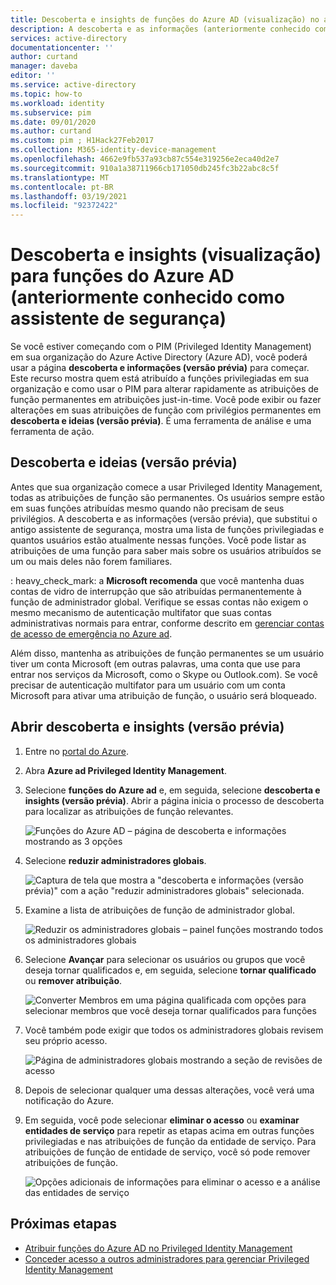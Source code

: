 ```yaml
---
title: Descoberta e insights de funções do Azure AD (visualização) no assistente de segurança do Privileged Identity Management anterior-Azure Active Directory
description: A descoberta e as informações (anteriormente conhecido como assistente de segurança) ajudam a converter atribuições de função do Azure AD permanentes em atribuições just-in-time com Privileged Identity Management.
services: active-directory
documentationcenter: ''
author: curtand
manager: daveba
editor: ''
ms.service: active-directory
ms.topic: how-to
ms.workload: identity
ms.subservice: pim
ms.date: 09/01/2020
ms.author: curtand
ms.custom: pim ; H1Hack27Feb2017
ms.collection: M365-identity-device-management
ms.openlocfilehash: 4662e9fb537a93cb87c554e319256e2eca40d2e7
ms.sourcegitcommit: 910a1a38711966cb171050db245fc3b22abc8c5f
ms.translationtype: MT
ms.contentlocale: pt-BR
ms.lasthandoff: 03/19/2021
ms.locfileid: "92372422"
---
```

# <a name="discovery-and-insights-preview-for-azure-ad-roles-formerly-security-wizard"></a>Descoberta e insights (visualização) para funções do Azure AD (anteriormente conhecido como assistente de segurança)

Se você estiver começando com o PIM (Privileged Identity Management) em sua organização do Azure Active Directory (Azure AD), você poderá usar a página **descoberta e informações (versão prévia)** para começar. Este recurso mostra quem está atribuído a funções privilegiadas em sua organização e como usar o PIM para alterar rapidamente as atribuições de função permanentes em atribuições just-in-time. Você pode exibir ou fazer alterações em suas atribuições de função com privilégios permanentes em **descoberta e ideias (versão prévia)**. É uma ferramenta de análise e uma ferramenta de ação.

## <a name="discovery-and-insights-preview"></a>Descoberta e ideias (versão prévia)

Antes que sua organização comece a usar Privileged Identity Management, todas as atribuições de função são permanentes. Os usuários sempre estão em suas funções atribuídas mesmo quando não precisam de seus privilégios. A descoberta e as informações (versão prévia), que substitui o antigo assistente de segurança, mostra uma lista de funções privilegiadas e quantos usuários estão atualmente nessas funções. Você pode listar as atribuições de uma função para saber mais sobre os usuários atribuídos se um ou mais deles não forem familiares.

: heavy_check_mark: a **Microsoft recomenda** que você mantenha duas contas de vidro de interrupção que são atribuídas permanentemente à função de administrador global. Verifique se essas contas não exigem o mesmo mecanismo de autenticação multifator que suas contas administrativas normais para entrar, conforme descrito em [gerenciar contas de acesso de emergência no Azure ad](../roles/security-emergency-access.md).

Além disso, mantenha as atribuições de função permanentes se um usuário tiver um conta Microsoft (em outras palavras, uma conta que use para entrar nos serviços da Microsoft, como o Skype ou Outlook.com). Se você precisar de autenticação multifator para um usuário com um conta Microsoft para ativar uma atribuição de função, o usuário será bloqueado.

## <a name="open-discovery-and-insights-preview"></a>Abrir descoberta e insights (versão prévia)

1. Entre no [portal do Azure](https://portal.azure.com/).

1. Abra **Azure ad Privileged Identity Management**.

1. Selecione **funções do Azure ad** e, em seguida, selecione **descoberta e insights (versão prévia)**. Abrir a página inicia o processo de descoberta para localizar as atribuições de função relevantes.

    ![Funções do Azure AD – página de descoberta e informações mostrando as 3 opções](./media/pim-security-wizard/new-preview-link.png)

1. Selecione **reduzir administradores globais**.

    ![Captura de tela que mostra a "descoberta e informações (versão prévia)" com a ação "reduzir administradores globais" selecionada.](./media/pim-security-wizard/new-preview-page.png)

1. Examine a lista de atribuições de função de administrador global.

    ![Reduzir os administradores globais – painel funções mostrando todos os administradores globais](./media/pim-security-wizard/new-global-administrator-list.png)

1. Selecione **Avançar** para selecionar os usuários ou grupos que você deseja tornar qualificados e, em seguida, selecione **tornar qualificado** ou **remover atribuição**.

    ![Converter Membros em uma página qualificada com opções para selecionar membros que você deseja tornar qualificados para funções](./media/pim-security-wizard/new-global-administrator-buttons.png)

1. Você também pode exigir que todos os administradores globais revisem seu próprio acesso.

    ![Página de administradores globais mostrando a seção de revisões de acesso](./media/pim-security-wizard/new-global-administrator-access-review.png)

1. Depois de selecionar qualquer uma dessas alterações, você verá uma notificação do Azure.

1. Em seguida, você pode selecionar **eliminar o acesso** ou **examinar entidades de serviço** para repetir as etapas acima em outras funções privilegiadas e nas atribuições de função da entidade de serviço. Para atribuições de função de entidade de serviço, você só pode remover atribuições de função.

    ![Opções adicionais de informações para eliminar o acesso e a análise das entidades de serviço ](./media/pim-security-wizard/new-preview-page-service-principals.png)

## <a name="next-steps"></a>Próximas etapas

- [Atribuir funções do Azure AD no Privileged Identity Management](pim-how-to-add-role-to-user.md)
- [Conceder acesso a outros administradores para gerenciar Privileged Identity Management](pim-how-to-give-access-to-pim.md)
